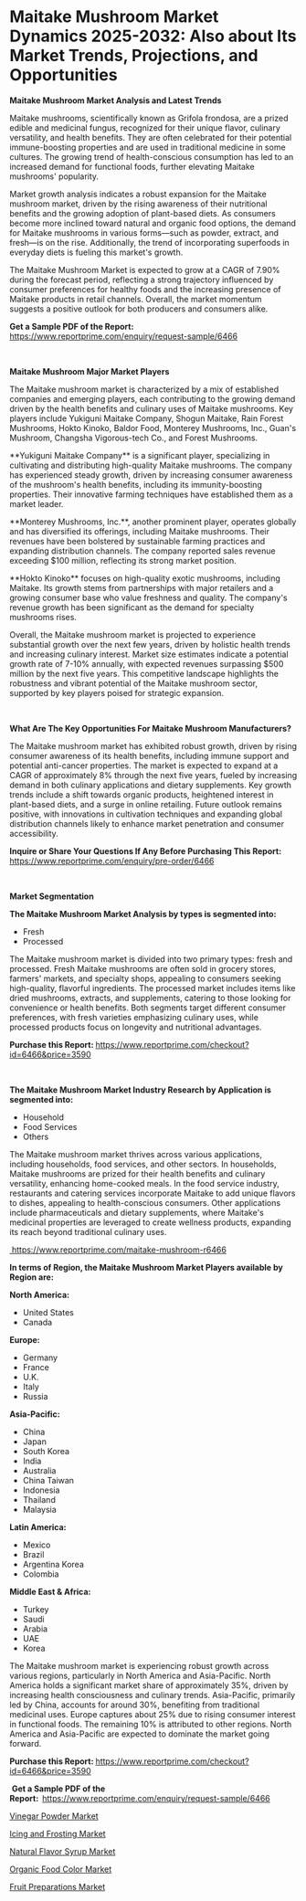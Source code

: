 <p><h1>Maitake Mushroom Market Dynamics 2025-2032: Also about Its Market Trends, Projections, and Opportunities</h1></p><p><strong>Maitake Mushroom Market Analysis and Latest Trends</strong></p>
<p><p>Maitake mushrooms, scientifically known as Grifola frondosa, are a prized edible and medicinal fungus, recognized for their unique flavor, culinary versatility, and health benefits. They are often celebrated for their potential immune-boosting properties and are used in traditional medicine in some cultures. The growing trend of health-conscious consumption has led to an increased demand for functional foods, further elevating Maitake mushrooms' popularity.</p><p>Market growth analysis indicates a robust expansion for the Maitake mushroom market, driven by the rising awareness of their nutritional benefits and the growing adoption of plant-based diets. As consumers become more inclined toward natural and organic food options, the demand for Maitake mushrooms in various forms—such as powder, extract, and fresh—is on the rise. Additionally, the trend of incorporating superfoods in everyday diets is fueling this market's growth.</p><p>The Maitake Mushroom Market is expected to grow at a CAGR of 7.90% during the forecast period, reflecting a strong trajectory influenced by consumer preferences for healthy foods and the increasing presence of Maitake products in retail channels. Overall, the market momentum suggests a positive outlook for both producers and consumers alike.</p></p>
<p><strong>Get a Sample PDF of the Report:&nbsp;</strong> <a href="https://www.reportprime.com/enquiry/request-sample/6466?utm_campaign=1134&utm_medium=2&utm_source=Github&utm_content=ia&utm_term=19032025&utm_id=maitake-mushroom">https://www.reportprime.com/enquiry/request-sample/6466</a></p>
<p>&nbsp;</p>
<p><strong>Maitake Mushroom Major Market Players</strong></p>
<p><p>The Maitake mushroom market is characterized by a mix of established companies and emerging players, each contributing to the growing demand driven by the health benefits and culinary uses of Maitake mushrooms. Key players include Yukiguni Maitake Company, Shogun Maitake, Rain Forest Mushrooms, Hokto Kinoko, Baldor Food, Monterey Mushrooms, Inc., Guan's Mushroom, Changsha Vigorous-tech Co., and Forest Mushrooms.</p><p>**Yukiguni Maitake Company** is a significant player, specializing in cultivating and distributing high-quality Maitake mushrooms. The company has experienced steady growth, driven by increasing consumer awareness of the mushroom's health benefits, including its immunity-boosting properties. Their innovative farming techniques have established them as a market leader.</p><p>**Monterey Mushrooms, Inc.**, another prominent player, operates globally and has diversified its offerings, including Maitake mushrooms. Their revenues have been bolstered by sustainable farming practices and expanding distribution channels. The company reported sales revenue exceeding $100 million, reflecting its strong market position.</p><p>**Hokto Kinoko** focuses on high-quality exotic mushrooms, including Maitake. Its growth stems from partnerships with major retailers and a growing consumer base who value freshness and quality. The company's revenue growth has been significant as the demand for specialty mushrooms rises.</p><p>Overall, the Maitake mushroom market is projected to experience substantial growth over the next few years, driven by holistic health trends and increasing culinary interest. Market size estimates indicate a potential growth rate of 7-10% annually, with expected revenues surpassing $500 million by the next five years. This competitive landscape highlights the robustness and vibrant potential of the Maitake mushroom sector, supported by key players poised for strategic expansion.</p></p>
<p>&nbsp;</p>
<p><strong>What Are The Key Opportunities For Maitake Mushroom Manufacturers?</strong></p>
<p><p>The Maitake mushroom market has exhibited robust growth, driven by rising consumer awareness of its health benefits, including immune support and potential anti-cancer properties. The market is expected to expand at a CAGR of approximately 8% through the next five years, fueled by increasing demand in both culinary applications and dietary supplements. Key growth trends include a shift towards organic products, heightened interest in plant-based diets, and a surge in online retailing. Future outlook remains positive, with innovations in cultivation techniques and expanding global distribution channels likely to enhance market penetration and consumer accessibility.</p></p>
<p><strong>Inquire or Share Your Questions If Any Before Purchasing This Report:</strong> <a href="https://www.reportprime.com/enquiry/pre-order/6466?utm_campaign=1134&utm_medium=2&utm_source=Github&utm_content=ia&utm_term=19032025&utm_id=maitake-mushroom">https://www.reportprime.com/enquiry/pre-order/6466</a></p>
<p>&nbsp;</p>
<p><strong>Market Segmentation</strong></p>
<p><strong>The Maitake Mushroom Market Analysis by types is segmented into:</strong></p>
<p><ul><li>Fresh</li><li>Processed</li></ul></p>
<p><p>The Maitake mushroom market is divided into two primary types: fresh and processed. Fresh Maitake mushrooms are often sold in grocery stores, farmers' markets, and specialty shops, appealing to consumers seeking high-quality, flavorful ingredients. The processed market includes items like dried mushrooms, extracts, and supplements, catering to those looking for convenience or health benefits. Both segments target different consumer preferences, with fresh varieties emphasizing culinary uses, while processed products focus on longevity and nutritional advantages.</p></p>
<p><strong>Purchase this Report:&nbsp;</strong><a href="https://www.reportprime.com/checkout?id=6466&price=3590&utm_campaign=1134&utm_medium=2&utm_source=Github&utm_content=ia&utm_term=19032025&utm_id=maitake-mushroom">https://www.reportprime.com/checkout?id=6466&price=3590</a></p>
<p>&nbsp;</p>
<p><strong>The Maitake Mushroom Market Industry Research by Application is segmented into:</strong></p>
<p><ul><li>Household</li><li>Food Services</li><li>Others</li></ul></p>
<p><p>The Maitake mushroom market thrives across various applications, including households, food services, and other sectors. In households, Maitake mushrooms are prized for their health benefits and culinary versatility, enhancing home-cooked meals. In the food service industry, restaurants and catering services incorporate Maitake to add unique flavors to dishes, appealing to health-conscious consumers. Other applications include pharmaceuticals and dietary supplements, where Maitake's medicinal properties are leveraged to create wellness products, expanding its reach beyond traditional culinary uses.</p></p>
<p><a href="https://www.reportprime.com/maitake-mushroom-r6466?utm_campaign=1134&utm_medium=2&utm_source=Github&utm_content=ia&utm_term=19032025&utm_id=maitake-mushroom">&nbsp;https://www.reportprime.com/maitake-mushroom-r6466</a></p>
<p><strong>In terms of Region, the Maitake Mushroom Market Players available by Region are:</strong></p>
<p>
    <p> <strong> North America: </strong>
        <ul>
            <li>United States</li>
            <li>Canada</li>
        </ul>
        </p> 
    <p> <strong> Europe: </strong>
        <ul>
            <li>Germany</li>
            <li>France</li>
            <li>U.K.</li>
            <li>Italy</li>
            <li>Russia</li>
        </ul>
        </p> 
    <p> <strong> Asia-Pacific: </strong>
        <ul>
            <li>China</li>
            <li>Japan</li>
            <li>South Korea</li>
            <li>India</li>
            <li>Australia</li>
            <li>China Taiwan</li>
            <li>Indonesia</li>
            <li>Thailand</li>
            <li>Malaysia</li>
        </ul>
        </p> 
    <p> <strong> Latin America: </strong>
        <ul>
            <li>Mexico</li>
            <li>Brazil</li>
            <li>Argentina Korea</li>
            <li>Colombia</li>
        </ul>
        </p> 
    <p> <strong> Middle East & Africa: </strong>
        <ul>
            <li>Turkey</li>
            <li>Saudi</li>
            <li>Arabia</li>
            <li>UAE</li>
            <li>Korea</li>
        </ul>
    </p>
    </p>
<p><p>The Maitake mushroom market is experiencing robust growth across various regions, particularly in North America and Asia-Pacific. North America holds a significant market share of approximately 35%, driven by increasing health consciousness and culinary trends. Asia-Pacific, primarily led by China, accounts for around 30%, benefiting from traditional medicinal uses. Europe captures about 25% due to rising consumer interest in functional foods. The remaining 10% is attributed to other regions. North America and Asia-Pacific are expected to dominate the market going forward.</p></p>
<p><strong>Purchase this Report: </strong><a href="https://www.reportprime.com/checkout?id=6466&price=3590&utm_campaign=1134&utm_medium=2&utm_source=Github&utm_content=ia&utm_term=19032025&utm_id=maitake-mushroom">https://www.reportprime.com/checkout?id=6466&price=3590</a></p>
<p>&nbsp;<strong>Get a Sample PDF of the Report:&nbsp;&nbsp;</strong><a href="https://www.reportprime.com/enquiry/request-sample/6466?utm_campaign=1134&utm_medium=2&utm_source=Github&utm_content=ia&utm_term=19032025&utm_id=maitake-mushroom">https://www.reportprime.com/enquiry/request-sample/6466</a></p>
<p><strong></strong></p>
<p><p><a href="https://github.com/forgazerbyjt/Market-Research-Report-List-1/blob/main/vinegar-powder-market.md?utm_campaign=1134&utm_medium=2&utm_source=Github&utm_content=ia&utm_term=19032025&utm_id=maitake-mushroom">Vinegar Powder Market</a></p><p><a href="https://github.com/lemiranajd/Market-Research-Report-List-1/blob/main/icing-and-frosting-market.md?utm_campaign=1134&utm_medium=2&utm_source=Github&utm_content=ia&utm_term=19032025&utm_id=maitake-mushroom">Icing and Frosting Market</a></p><p><a href="https://github.com/pichuaadh0/Market-Research-Report-List-1/blob/main/natural-flavor-syrup-market.md?utm_campaign=1134&utm_medium=2&utm_source=Github&utm_content=ia&utm_term=19032025&utm_id=maitake-mushroom">Natural Flavor Syrup Market</a></p><p><a href="https://github.com/oshrykauraj7/Market-Research-Report-List-1/blob/main/organic-food-color-market.md?utm_campaign=1134&utm_medium=2&utm_source=Github&utm_content=ia&utm_term=19032025&utm_id=maitake-mushroom">Organic Food Color Market</a></p><p><a href="https://github.com/merkinedry7b/Market-Research-Report-List-1/blob/main/fruit-preparations-market.md?utm_campaign=1134&utm_medium=2&utm_source=Github&utm_content=ia&utm_term=19032025&utm_id=maitake-mushroom">Fruit Preparations Market</a></p></p>
